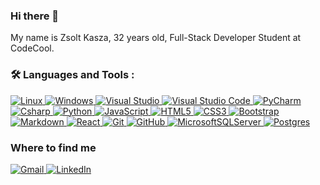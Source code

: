 ### Hi there 👋

My name is Zsolt Kasza, 32 years old, Full-Stack Developer Student at CodeCool.
 
<!--
**DevonCarswell/DevonCarswell** is a ✨ _special_ ✨ repository because its `README.md` (this file) appears on your GitHub profile.

Here are some ideas to get you started:

- 🔭 I’m currently working on ...
- 🌱 I’m currently learning ...
- 👯 I’m looking to collaborate on ...
- 🤔 I’m looking for help with ...
- 💬 Ask me about ...
- 📫 How to reach me: ...
- 😄 Pronouns: ...
- ⚡ Fun fact: ...
-->

### :hammer_and_wrench: Languages and Tools :  

<p>
<a target="_blank" href="https://img.shields.io/badge/Linux-FCC624?style=for-the-badge&logo=linux&logoColor=black">
<img alt="Linux" src="https://img.shields.io/badge/Linux-FCC624?style=for-the-badge&logo=linux&logoColor=black">
</a>  

<a target="_blank" href="https://img.shields.io/badge/Windows-0078D6?style=for-the-badge&logo=windows&logoColor=white">
<img alt="Windows" src="https://img.shields.io/badge/Windows-0078D6?style=for-the-badge&logo=windows&logoColor=white">
</a>  

<a target="_blank" href="https://img.shields.io/badge/Visual%20Studio-5C2D91.svg?style=for-the-badge&logo=visual-studio&logoColor=white">
<img alt="Visual Studio" src="https://img.shields.io/badge/Visual%20Studio-5C2D91.svg?style=for-the-badge&logo=visual-studio&logoColor=white">
</a> 

<a target="_blank" href="https://img.shields.io/badge/Visual%20Studio%20Code-0078d7.svg?style=for-the-badge&logo=visual-studio-code&logoColor=white">
<img alt="Visual Studio Code" src="https://img.shields.io/badge/Visual%20Studio%20Code-0078d7.svg?style=for-the-badge&logo=visual-studio-code&logoColor=white">
</a>  

<a target="_blank" href="https://img.shields.io/badge/pycharm-143?style=for-the-badge&logo=pycharm&logoColor=black&color=black&labelColor=green">
<img alt="PyCharm" src="https://img.shields.io/badge/pycharm-143?style=for-the-badge&logo=pycharm&logoColor=black&color=black&labelColor=green">
</a>  

<a target="_blank" href="https://img.shields.io/badge/c%23-%23239120.svg?style=for-the-badge&logo=c-sharp&logoColor=white">
<img alt="Csharp" src="https://img.shields.io/badge/c%23-%23239120.svg?style=for-the-badge&logo=c-sharp&logoColor=white">
</a>  

<a target="_blank" href="https://img.shields.io/badge/python-3670A0?style=for-the-badge&logo=python&logoColor=ffdd54">
<img alt="Python" src="https://img.shields.io/badge/python-3670A0?style=for-the-badge&logo=python&logoColor=ffdd54">
</a>  

<a target="_blank" href="https://img.shields.io/badge/javascript-%23323330.svg?style=for-the-badge&logo=javascript&logoColor=%23F7DF1E">
<img alt="JavaScript" src="https://img.shields.io/badge/javascript-%23323330.svg?style=for-the-badge&logo=javascript&logoColor=%23F7DF1E">
</a>  

<a target="_blank" href="https://img.shields.io/badge/html5-%23E34F26.svg?style=for-the-badge&logo=html5&logoColor=white">
<img alt="HTML5" src="https://img.shields.io/badge/html5-%23E34F26.svg?style=for-the-badge&logo=html5&logoColor=white">
</a> 

<a target="_blank" href="https://img.shields.io/badge/css3-%231572B6.svg?style=for-the-badge&logo=css3&logoColor=white">
<img alt="CSS3" src="https://img.shields.io/badge/css3-%231572B6.svg?style=for-the-badge&logo=css3&logoColor=white">
</a> 

<a target="_blank" href="https://img.shields.io/badge/bootstrap-%23563D7C.svg?style=for-the-badge&logo=bootstrap&logoColor=white">
<img alt="Bootstrap" src="https://img.shields.io/badge/bootstrap-%23563D7C.svg?style=for-the-badge&logo=bootstrap&logoColor=white">
</a> 

<a target="_blank" href="https://img.shields.io/badge/markdown-%23000000.svg?style=for-the-badge&logo=markdown&logoColor=white">
<img alt="Markdown" src="https://img.shields.io/badge/markdown-%23000000.svg?style=for-the-badge&logo=markdown&logoColor=white">
</a> 


<a target="_blank" href="https://img.shields.io/badge/react-%2320232a.svg?style=for-the-badge&logo=react&logoColor=%2361DAFB">
<img alt="React" src="https://img.shields.io/badge/react-%2320232a.svg?style=for-the-badge&logo=react&logoColor=%2361DAFB">
</a>  

<a target="_blank" href="https://img.shields.io/badge/git-%23F05033.svg?style=for-the-badge&logo=git&logoColor=white">
<img alt="Git" src="https://img.shields.io/badge/git-%23F05033.svg?style=for-the-badge&logo=git&logoColor=white">
</a>  

<a target="_blank" href="https://img.shields.io/badge/github-%23121011.svg?style=for-the-badge&logo=github&logoColor=white">
<img alt="GitHub" src="https://img.shields.io/badge/github-%23121011.svg?style=for-the-badge&logo=github&logoColor=white">
</a> 

<a target="_blank" href="https://img.shields.io/badge/Microsoft%20SQL%20Sever-CC2927?style=for-the-badge&logo=microsoft%20sql%20server&logoColor=white">
<img alt="MicrosoftSQLServer" src="https://img.shields.io/badge/Microsoft%20SQL%20Sever-CC2927?style=for-the-badge&logo=microsoft%20sql%20server&logoColor=white">
</a>  

<a target="_blank" href="https://img.shields.io/badge/postgres-%23316192.svg?style=for-the-badge&logo=postgresql&logoColor=white">
<img alt="Postgres" src="https://img.shields.io/badge/postgres-%23316192.svg?style=for-the-badge&logo=postgresql&logoColor=white">
</a>  

</p> 


### Where to find me
<a  href="mailto:kaszazsolt90@gmail.com">
<img alt="Gmail" src="https://img.shields.io/badge/Gmail-D14836?style=for-the-badge&logo=gmail&logoColor=white">
</a>

<a  href="https://www.linkedin.com/in/zsolt-kasza1990/">
<img alt="LinkedIn" src="https://img.shields.io/badge/linkedin-%230077B5.svg?style=for-the-badge&logo=linkedin&logoColor=white">
</a>



